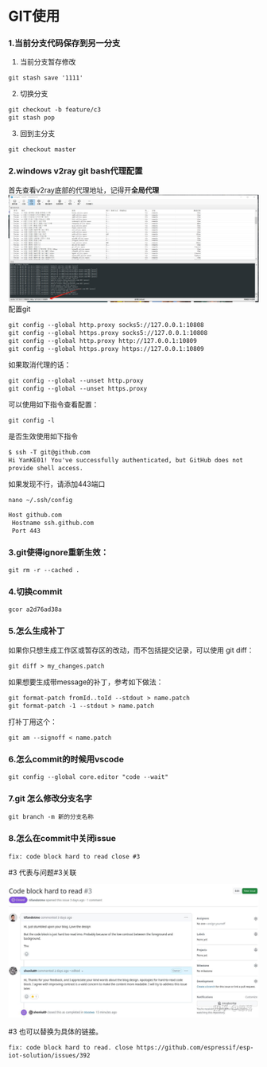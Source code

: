 # GIT使用

### 1.当前分支代码保存到另一分支
1. 当前分支暂存修改
```git
git stash save '1111'
```
2. 切换分支
```
git checkout -b feature/c3
git stash pop
```
3. 回到主分支
```
git checkout master
```

### 2.windows v2ray git bash代理配置
首先查看v2ray底部的代理地址，记得开**全局代理**
![](./src/v2ray_socks.png)
配置git
```shell
git config --global http.proxy socks5://127.0.0.1:10808
git config --global https.proxy socks5://127.0.0.1:10808
git config --global http.proxy http://127.0.0.1:10809
git config --global https.proxy https://127.0.0.1:10809
```

如果取消代理的话：
```shell
git config --global --unset http.proxy
git config --global --unset https.proxy
```

可以使用如下指令查看配置：
```shell
git config -l
```

是否生效使用如下指令
```shell
$ ssh -T git@github.com
Hi YanKE01! You've successfully authenticated, but GitHub does not provide shell access.
```

如果发现不行，请添加443端口
```shell
nano ~/.ssh/config
```
```shell
Host github.com
 Hostname ssh.github.com
 Port 443
```

### 3.git使得ignore重新生效：

```shell
git rm -r --cached .
```


### 4.切换commit

```shell
gcor a2d76ad38a
```


### 5.怎么生成补丁

如果你只想生成工作区或暂存区的改动，而不包括提交记录，可以使用 git diff：
```shell
git diff > my_changes.patch
```

如果想要生成带message的补丁，参考如下做法：
```shell
git format-patch fromId..toId --stdout > name.patch
git format-patch -1 --stdout > name.patch
```
打补丁用这个：
```shell
git am --signoff < name.patch
```



### 6.怎么commit的时候用vscode

```shell
git config --global core.editor "code --wait"
```

### 7.git 怎么修改分支名字
```shell
git branch -m 新的分支名称
```


### 8.怎么在commit中关闭issue

```shell
fix: code block hard to read close #3
```
#3 代表与问题#3关联

![](./src/commit_3.png)

#3 也可以替换为具体的链接。

```shell
fix: code block hard to read. close https://github.com/espressif/esp-iot-solution/issues/392
```
